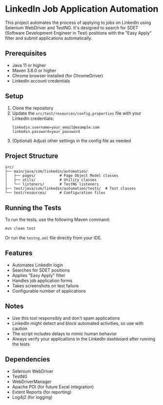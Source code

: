 # LinkedIn Job Application Automation

This project automates the process of applying to jobs on LinkedIn using Selenium WebDriver and TestNG. It's designed to search for SDET (Software Development Engineer in Test) positions with the "Easy Apply" filter and submit applications automatically.

## Prerequisites

- Java 11 or higher
- Maven 3.6.0 or higher
- Chrome browser installed (for ChromeDriver)
- LinkedIn account credentials

## Setup

1. Clone the repository
2. Update the `src/test/resources/config.properties` file with your LinkedIn credentials:
   ```
   linkedin.username=your_email@example.com
   linkedin.password=your_password
   ```
3. (Optional) Adjust other settings in the config file as needed

## Project Structure

```
src/
├── main/java/com/linkedin/automation/
│   ├── pages/           # Page Object Model classes
│   ├── utils/           # Utility classes
│   └── listeners/       # TestNG listeners
├── test/java/com/linkedin/automation/tests/  # Test classes
└── test/resources/      # Configuration files
```

## Running the Tests

To run the tests, use the following Maven command:

```bash
mvn clean test
```

Or run the `testng.xml` file directly from your IDE.

## Features

- Automates LinkedIn login
- Searches for SDET positions
- Applies "Easy Apply" filter
- Handles job application forms
- Takes screenshots on test failure
- Configurable number of applications

## Notes

- Use this tool responsibly and don't spam applications
- LinkedIn might detect and block automated activities, so use with caution
- The script includes delays to mimic human behavior
- Always verify your applications in the LinkedIn dashboard after running the tests

## Dependencies

- Selenium WebDriver
- TestNG
- WebDriverManager
- Apache POI (for future Excel integration)
- Extent Reports (for reporting)
- Log4j2 (for logging)
